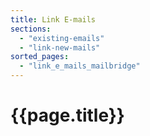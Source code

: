 ```yaml
---
title: Link E-mails
sections:
  - "existing-emails"
  - "link-new-mails"
sorted_pages:
  - "link_e_mails_mailbridge"
---
```

# {{page.title}}
